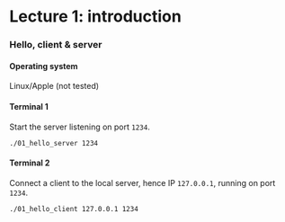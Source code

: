 # Lecture 1: introduction

### Hello, client & server

#### Operating system

Linux/Apple (not tested)

#### Terminal 1

Start the server listening on port `1234`.

```shell
./01_hello_server 1234
```

#### Terminal 2

Connect a client to the local server, hence IP `127.0.0.1`, running on port `1234`.

```shell
./01_hello_client 127.0.0.1 1234
```
